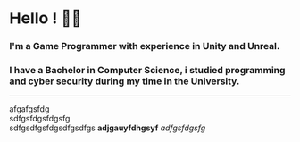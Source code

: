 # Hello ! :space_invader::robot:

### I'm a Game Programmer with experience in Unity and Unreal.
### I have a Bachelor in Computer Science, i studied programming and cyber security during my time in the University.
---
afgafgsfdg  
sdfgsfdgsfdgsfg   
sdfgsdfgsfdgsdfgsdfgs 
**adjgauyfdhgsyf**
*adfgsfdgsfg*







<!--
**stephanleyherman/stephanleyherman** is a ✨ _special_ ✨ repository because its `README.md` (this file) appears on your GitHub profile.

Here are some ideas to get you started:

- 🔭 I’m currently working on ...
- 🌱 I’m currently learning ...
- 👯 I’m looking to collaborate on ...
- 🤔 I’m looking for help with ...
- 💬 Ask me about ...
- 📫 How to reach me: ...
- 😄 Pronouns: ...
- ⚡ Fun fact: ...
-->
